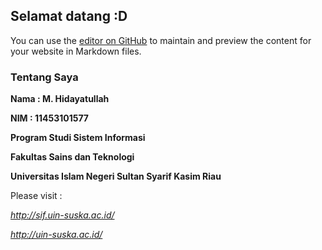 ## Selamat datang :D

You can use the [editor on GitHub](https://github.com/dayatpasla/ocu/edit/master/README.md) to maintain and preview the content for your website in Markdown files.

### Tentang Saya

**Nama  : M. Hidayatullah**

**NIM   : 11453101577**

**Program Studi Sistem Informasi**

**Fakultas Sains dan Teknologi**

**Universitas Islam Negeri Sultan Syarif Kasim Riau**

Please visit :

_http://sif.uin-suska.ac.id/_

_http://uin-suska.ac.id/_
